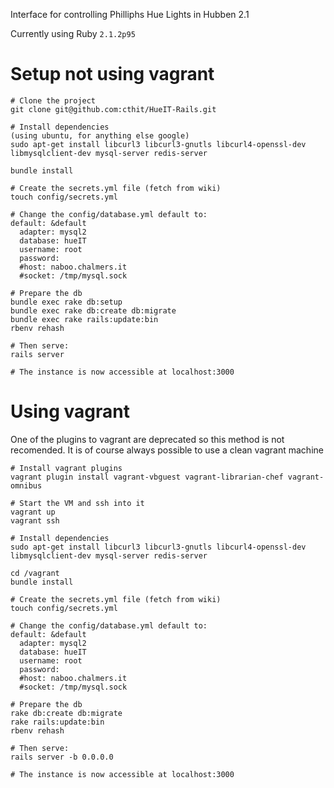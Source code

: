 Interface for controlling Philliphs Hue Lights in Hubben 2.1

Currently using Ruby `2.1.2p95`
# Setup not using vagrant
```
# Clone the project
git clone git@github.com:cthit/HueIT-Rails.git

# Install dependencies 
(using ubuntu, for anything else google)
sudo apt-get install libcurl3 libcurl3-gnutls libcurl4-openssl-dev libmysqlclient-dev mysql-server redis-server

bundle install

# Create the secrets.yml file (fetch from wiki)
touch config/secrets.yml

# Change the config/database.yml default to: 
default: &default
  adapter: mysql2
  database: hueIT
  username: root 
  password:  
  #host: naboo.chalmers.it
  #socket: /tmp/mysql.sock

# Prepare the db
bundle exec rake db:setup 
bundle exec rake db:create db:migrate
bundle exec rake rails:update:bin
rbenv rehash

# Then serve: 
rails server

# The instance is now accessible at localhost:3000
```

# Using vagrant 
One of the plugins to vagrant are deprecated so this method is not recomended.
It is of course always possible to use a clean vagrant machine  
```
# Install vagrant plugins
vagrant plugin install vagrant-vbguest vagrant-librarian-chef vagrant-omnibus

# Start the VM and ssh into it
vagrant up
vagrant ssh

# Install dependencies
sudo apt-get install libcurl3 libcurl3-gnutls libcurl4-openssl-dev libmysqlclient-dev mysql-server redis-server

cd /vagrant
bundle install

# Create the secrets.yml file (fetch from wiki)
touch config/secrets.yml

# Change the config/database.yml default to: 
default: &default
  adapter: mysql2
  database: hueIT
  username: root
  password: 
  #host: naboo.chalmers.it
  #socket: /tmp/mysql.sock

# Prepare the db
rake db:create db:migrate
rake rails:update:bin
rbenv rehash

# Then serve:
rails server -b 0.0.0.0

# The instance is now accessible at localhost:3000
```
